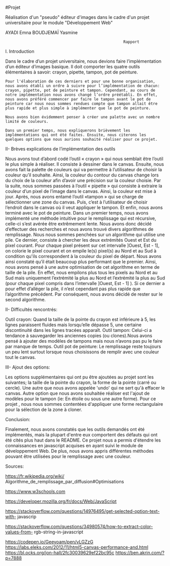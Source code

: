 #Projet

Réalisation d'un "pseudo" éditeur d'images dans le cadre d'un projet universitaire pour le module "Développement Web"


AYADI Emna 
BOUDJEMAÏ Yasmine 


                                                        Rapport 

I. Introduction 

  Dans le cadre d’un projet universitaire, nous devions faire l’implémentation d’un éditeur d’images basique. 
Il doit comporter les quatre outils élémentaires à savoir: crayon, pipette, tampon, pot de peinture.

    Pour l'élaboration de ces derniers et pour une bonne organisation, nous avons établi un ordre à suivre pour l’implémentation de chacun: crayon, pipette, pot de peinture et tampon. Cependant, au cours de notre implémentation nous avons changé l’ordre préétabli. En effet, nous avons préféré commencer par faire le tampon avant le pot de peinture car nous nous sommes rendues compte que tampon allait être plus rapide et plus simple à implémenter que le pot de peinture. 
    
    Nous avons bien évidemment penser à créer une palette avec un nombre limité de couleurs. 
    
    Dans un premier temps, nous expliquerons brièvement les implémentations qui ont été faites. Ensuite, nous citerons les quelques options que nous aurions souhaité réaliser pour ce projet.


II- Brèves explications de l’implémentation des outils 

  Nous avons tout d’abord codé l’outil « crayon » qui nous semblait être l’outil le plus simple à réaliser. Il consiste à dessiner dans le canvas. 
  Ensuite, nous avons fait la palette de couleurs qui va permettre à l’utilisateur de choisir la couleur qu’il souhaite. Ainsi, la couleur du contour du canvas change lors du choix de la couleur afin d’avoir une précision sur la couleur choisie. 
Par la suite, nous sommes passées à l’outil « pipette » qui consiste à extraire la couleur d’un pixel de l’image dans le canvas. Ainsi, la couleur est mise à jour. 
  Après, nous avons entamé l’outil «tampon » qui se charge de sélectionner une zone du canvas. Puis, c’est à l’utilisateur de choisir l’endroit dans le canvas où il veut appliquer le tampon. 
Et enfin, nous avons terminé avec le pot de peinture. Dans un premier temps, nous avons implémenté une méthode intuitive pour le remplissage qui est récursive, celle-ci s’est avérée être extrêmement lente. 
  Nous avons donc décidé d’effectuer des recherches et nous avons trouvé divers algorithmes de remplissage. Nous nous sommes penchées sur un algorithme qui utilise une pile. Ce dernier, consiste à chercher les deux extrémités Ouest et Est du pixel courant. Pour chaque pixel présent sur cet intervalle ]Ouest, Est - 1], on colorie le pixel courant et on empile le(s) pixel(s) au Nord et au Sud à condition qu'ils correspondent à la couleur du pixel de départ. Nous avons ainsi constaté qu’il était beaucoup plus performant que le premier. Ainsi, nous avons pensé à une autre optimisation de cet algorithme en terme de taille de la pile. En effet, nous empilons plus tous les pixels au Nord et au Sud mais uniquement l’extrémité la plus au Nord et l’extrémité la plus au Sud (pour chaque pixel compris dans l’intervalle ]Ouest, Est - 1] ). 
  Si ce dernier a pour effet d’alléger la pile, il n’est cependant pas plus rapide que l’algorithme précédent. 
Par conséquent, nous avons décidé de rester sur le second algorithme. 


II- Difficultés rencontrés: 

  Outil crayon: Quand la taille de la pointe du crayon est inférieure à 5, les lignes paraissent fluides mais lorsqu’elle dépasse 5, une certaine discontinuité dans les lignes tracées apparaît. 
  Outil tampon: Celui-ci a tendance à sauvegarder les anciennes copies (ou clones).Nous avons pensé à ajouter des modèles de tampons mais nous n’avons pas pu le faire par manque de temps. 
  Outil pot de peinture: Le remplissage reste toujours un peu lent surtout lorsque nous choisissons de remplir avec une couleur tout le canvas. 

III- Ajout des options: 

  Les options supplémentaires qui ont pu être ajoutées au projet sont les suivantes; la taille de la pointe du crayon, la forme de la pointe (carré ou cercle). Une autre que nous avons appelée 'undo' qui ne sert qu'à effacer le canvas. Autre option que nous avons souhaitée réaliser est l'ajout de modèles pour le tampon (ie: En étoile ou sous une autre forme). Pour ce projet , nous nous sommes contentées d'appliquer une forme rectangulaire pour la sélection de la zone à cloner. 


Conclusion:

  Finalement, nous avons constatés que les outils demandés ont été implémentés, mais la plupart d'entre eux comportent des défauts qui ont été cités plus haut dans le README. 
  Ce projet nous a permis d'étendre les connaissances en javascript acquises en ayant suivi le module de développement Web. De plus, nous avons appris différentes méthodes pouvant être utilisées pour le remplissage avec une couleur. 

Sources: 

https://fr.wikipedia.org/wiki/ Algorithme_de_remplissage_par_diffusion#Optimisations 

https://www.w3schools.com 

https://developer.mozilla.org/fr/docs/Web/JavaScript 

https://stackoverflow.com/questions/14976495/get-selected-option-text-with- javascrip 

https://stackoverflow.com/questions/34980574/how-to-extract-color-values-from- rgb-string-in-javascript

https://codepen.io/Geeyoam/pen/vLGZzG 
https://labs.eleks.com/2012/11/html5-canvas-performance-and.html 
https://bl.ocks.org/jon-hall/2fc30039629ef22bc95c 
https://ben.akrin.com/?p=7888 
